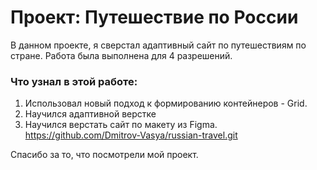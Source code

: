 # Проект: Путешествие по России

В данном проекте, я сверстал адаптивный сайт по путешествиям по стране. Работа была выполнена для 4 разрешений.

### Что узнал в этой работе:

1. Иcпользовал новый подход к формированию контейнеров - Grid.
2. Научился адаптивной верстке
3. Научился верстать сайт по макету из Figma.
   https://github.com/Dmitrov-Vasya/russian-travel.git

Спасибо за то, что посмотрели мой проект.
